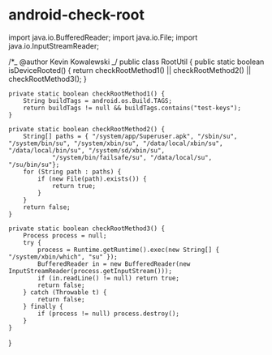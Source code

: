 # android-check-root

import java.io.BufferedReader;
import java.io.File;
import java.io.InputStreamReader;

/\*_ @author Kevin Kowalewski _/
public class RootUtil {
public static boolean isDeviceRooted() {
return checkRootMethod1() || checkRootMethod2() || checkRootMethod3();
}

    private static boolean checkRootMethod1() {
    	String buildTags = android.os.Build.TAGS;
    	return buildTags != null && buildTags.contains("test-keys");
    }

    private static boolean checkRootMethod2() {
    	String[] paths = { "/system/app/Superuser.apk", "/sbin/su", "/system/bin/su", "/system/xbin/su", "/data/local/xbin/su", "/data/local/bin/su", "/system/sd/xbin/su",
    			"/system/bin/failsafe/su", "/data/local/su", "/su/bin/su"};
    	for (String path : paths) {
    		if (new File(path).exists()) {
    			return true;
    		}
    	}
    	return false;
    }

    private static boolean checkRootMethod3() {
    	Process process = null;
    	try {
    		process = Runtime.getRuntime().exec(new String[] { "/system/xbin/which", "su" });
    		BufferedReader in = new BufferedReader(new InputStreamReader(process.getInputStream()));
    		if (in.readLine() != null) return true;
    		return false;
    	} catch (Throwable t) {
    		return false;
    	} finally {
    		if (process != null) process.destroy();
    	}
    }

}
